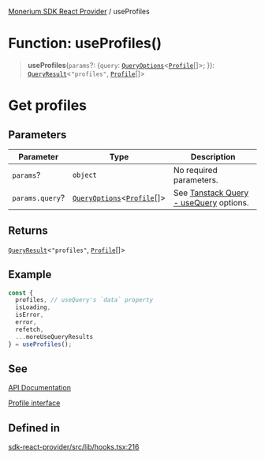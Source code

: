 [Monerium SDK React Provider](../README.md) / useProfiles

# Function: useProfiles()

> **useProfiles**(`params`?: \{`query`: [`QueryOptions`](../type-aliases/QueryOptions.md)\<[`Profile`](../interfaces/Profile.md)[]\>; \}): [`QueryResult`](../type-aliases/QueryResult.md)\<`"profiles"`, [`Profile`](../interfaces/Profile.md)[]\>

# Get profiles

## Parameters

| Parameter       | Type                                                                                         | Description                                                                                                         |
| --------------- | -------------------------------------------------------------------------------------------- | ------------------------------------------------------------------------------------------------------------------- |
| `params`?       | `object`                                                                                     | No required parameters.                                                                                             |
| `params.query`? | [`QueryOptions`](../type-aliases/QueryOptions.md)\<[`Profile`](../interfaces/Profile.md)[]\> | See [Tanstack Query - useQuery](https://tanstack.com/query/latest/docs/framework/react/reference/useQuery) options. |

## Returns

[`QueryResult`](../type-aliases/QueryResult.md)\<`"profiles"`, [`Profile`](../interfaces/Profile.md)[]\>

## Example

```ts
const {
  profiles, // useQuery's `data` property
  isLoading,
  isError,
  error,
  refetch,
  ...moreUseQueryResults
} = useProfiles();
```

## See

[API Documentation](https://monerium.dev/api-docs#operation/profiles)

[Profile interface](https://github.com/monerium/js-monorepo/blob/main/packages/sdk/docs/generated/interfaces/Profile.md)

## Defined in

[sdk-react-provider/src/lib/hooks.tsx:216](https://github.com/monerium/js-monorepo/blob/ae1055c12538e860127a655bc059162d414323b3/packages/sdk-react-provider/src/lib/hooks.tsx#L216)
